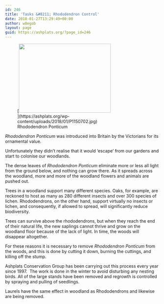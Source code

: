 ```yaml
---
id: 246
title: 'Tasks &#8211; Rhododendron Control'
date: 2018-01-27T13:29:49+00:00
author: w8egob
layout: page
guid: https://ashplats.org/?page_id=246
---
```

<figure id="attachment_247" class="thumbnail wp-caption aligncenter" style="width: 310px">[<img class="wp-image-247 size-medium" src="https://ashplats.org/wp-content/uploads/2018/01/P1150702-300x225.jpg" alt="" width="300" height="225" srcset="https://ashplats.org/wp-content/uploads/2018/01/P1150702-300x225.jpg 300w, https://ashplats.org/wp-content/uploads/2018/01/P1150702-768x576.jpg 768w, https://ashplats.org/wp-content/uploads/2018/01/P1150702-1024x768.jpg 1024w, https://ashplats.org/wp-content/uploads/2018/01/P1150702-640x480.jpg 640w, https://ashplats.org/wp-content/uploads/2018/01/P1150702.jpg 1920w" sizes="(max-width: 300px) 100vw, 300px" />](https://ashplats.org/wp-content/uploads/2018/01/P1150702.jpg)<figcaption class="caption wp-caption-text">Rhododendron Ponticum</figcaption></figure> 

_Rhododendron Ponticum_ was introduced into Britain by the Victorians for its ornamental value.

Unfortunately they didn’t realise that it would ‘escape’ from our gardens and start to colonise our woodlands.

The dense leaves of _Rhododendron Ponticum_ eliminate more or less all light from the ground below, and nothing can grow there. As it spreads across the woodland, more and more of the woodland flowers and animals are pushed out.

Trees in a woodland support many different species. Oaks, for example, are reckoned to host as many as 280 different insects and over 300 species of lichen. Rhododendrons, on the other hand, support virtually no insects or lichen, and consequently, if allowed to spread, will significantly reduce biodiversity.

Trees can survive above the rhododendrons, but when they reach the end of their natural life, the new saplings cannot thrive and grow on the woodland floor because of the lack of light. In time, the woods will disappear altogether.

For these reasons it is necessary to remove _Rhododendron Ponticum_ from the woods, and this is done by cutting it down, burning the cuttings, and killing off the stump.

Ashplats Conservation Group has been carrying out this process every year since 1997.  The work is done in the winter to avoid disturbing any nesting birds. All of the large stands have been removed and regrowth is controlled by spraying and pulling of seedlings.

Laurels have the same effect in woodland as Rhododendrons and likewise are being removed.